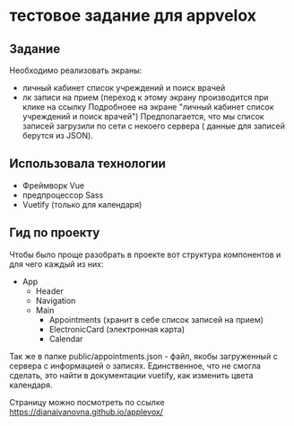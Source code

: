 # тестовое задание для appvelox
## Задание
Необходимо реализовать экраны:
- личный кабинет список учреждений и поиск врачей
- лк записи на прием (переход к этому экрану производится при клике на ссылку Подробноее на экране "личный кабинет список учреждений и поиск врачей")
Предполагается, что мы список записей загрузили по сети с некоего сервера ( данные для записей берутся из JSON).

## Использовала технологии
- Фреймворк Vue
- предпроцессор Sass 
- Vuetify (только для календаря)

## Гид по проекту
Чтобы было проще разобрать в проекте вот структура компонентов и для чего каждый из них:
- App
    - Header
    - Navigation
    - Main 
        - Appointments (хранит в себе список записей на прием)
        - ElectronicCard (электронная карта)
        - Calendar

Так же в папке public/appointments.json - файл, якобы загруженный с сервера с информацией о записях.
Единственное, что не смогла сделать, это найти в документации vuetify, как изменить цвета календаря.

Страницу можно посмотреть по ссылке https://dianaivanovna.github.io/applevox/
